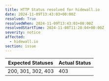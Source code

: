 ```yaml
---
title: HTTP Status resolved for hidewall.io
date: 2024-11-09T13:43:03+00:00Z
resolved: True
resolvedWhen: 2024-11-09T13:43:03+00:00Z
resolvedStartTime: 2024-11-08T11:28:04+00:00Z
severity: notice
affected:
  - hidewall.io
section: issue
---
```


| Expected Statuses | Actual Status  |
|-------------------|----------------|
| 200, 301, 302, 403 | 403 |
